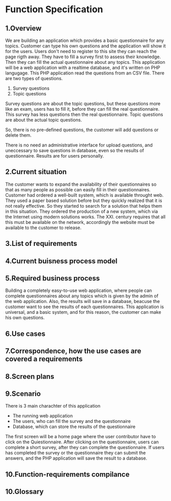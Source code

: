 # Function Specification

## 1.Overview

We are building an application which provides a basic questionnaire for any topics.
Customer can type his own questions and the application will show it for the users.
Users don't need to register to this site they can reach the page rigth away. They have to fill a survey first to assess their knowledge. Then
they can fill the actual questionnaire about any topics.
This application will be a web application with a realtime database, and it's written on PHP langugage.
This PHP application read the questions from an CSV file.
There are two types of questions.
1. Survey questions
2. Topic questions

Survey questions are about the topic questions, but these questions more like an exam, users has to fill it, before they
can fill the real questionnaire.
This survey has less questions then the real questionnaire.
Topic questions are about the actual topic questions.

So, there is no pre-defined questions, the customer will add questions or delete them.

There is no need an administrative interface for upload questions, and uneccessary to save questions in database, even so the results of questionnaire.
Results are for users personally.

## 2.Current situation
The customer wants to expand the availability of their questionnaires so that as many people as possible can easily fill in their questionnaires.
Customer had ordered a well-built system, which is available throught web. 
They used a paper based solution before but they quickly realized that it is not really effective. 
So they started to search for a solution that helps them in this situation. 
They ordered the production of a new system, which via the Internet using modern solutions works.
The XXI. century requires that all this must be available on the network, accordingly the website must be available to the customer to release.

## 3.List of requirements

## 4.Current buisness process model

## 5.Required business process
Building a completely easy-to-use web application, where people can complete questionnaires about any topics which is given by the admin of the web application.
Also, the results will save in a database, beacuse the customer want to see the results of each questionnaires.
This application is universal, and a basic system, and for this reason, the customer can make his own questions.



## 6.Use cases

## 7.Correspondence, how the use cases are covered a requirements

## 8.Screen plans

## 9.Scenario
There is 3 main charachter of this application
* The running web application
* The users, who can fill the survey and the questionnaire
* Database, which can store the results of the questionnaire

The first screen will be a home page where the user contributor have to click on the Quiestionnaire.
After clicking on the questionnaire, users can complete a short survey, after they can complete the questionnaire.
If users has completed the survey or the questionnaire they can submit the answers, and the PHP application will save the result to a database.

## 10.Function-requirements compilance

## 10.Glossary
